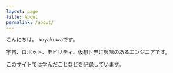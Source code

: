 ```yaml
---
layout: page
title: About
permalink: /about/
---
```


こんにちは。
koyakuwaです。

宇宙、ロボット、モビリティ、仮想世界に興味のあるエンジニアです。

このサイトでは学んだことなどを記録しています。
